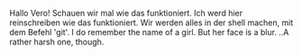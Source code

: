 Hallo Vero!
Schauen wir mal wie das funktioniert. Ich werd hier reinschreiben wie das funktioniert.
Wir werden alles in der shell machen, mit dem Befehl 'git'.
I do remember the name of a girl.
But her face is a blur. ..A rather harsh one, though.

